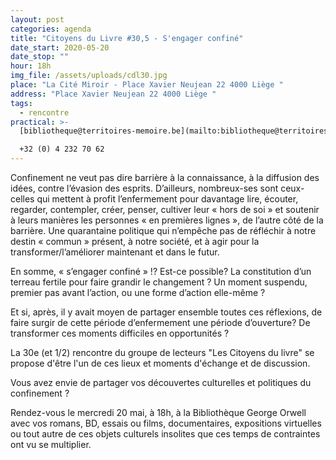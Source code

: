 ```yaml
---
layout: post
categories: agenda
title: "Citoyens du Livre #30,5 - S'engager confiné"
date_start: 2020-05-20
date_stop: ""
hour: 18h
img_file: /assets/uploads/cdl30.jpg
place: "La Cité Miroir - Place Xavier Neujean 22 4000 Liège "
address: "Place Xavier Neujean 22 4000 Liège "
tags:
  - rencontre
practical: >-
  [bibliotheque@territoires-memoire.be](mailto:bibliotheque@territoires-memoire.be)\

  +32 (0) 4 232 70 62
---
```

Confinement ne veut pas dire barrière à la connaissance, à la diffusion des idées, contre l’évasion des esprits. D’ailleurs, nombreux-ses sont ceux-celles qui mettent à profit l’enfermement pour davantage lire, écouter, regarder, contempler, créer, penser, cultiver leur « hors de soi » et soutenir à leurs manières les personnes « en premières lignes », de l’autre côté de la barrière. Une quarantaine politique qui n’empêche pas de réfléchir à notre destin « commun » présent, à notre société, et à agir pour la transformer/l’améliorer maintenant et dans le futur.

En somme, « s’engager confiné » !? Est-ce possible? La constitution d’un terreau fertile pour faire grandir le changement ? Un moment suspendu, premier pas avant l’action, ou une forme d’action elle-même ?

Et si, après, il y avait moyen de partager ensemble toutes ces réflexions, de faire surgir de cette période d’enfermement une période d’ouverture? De transformer ces moments difficiles en opportunités ?

La 30e (et 1/2) rencontre du groupe de lecteurs "Les Citoyens du livre" se propose d'être l'un de ces lieux et moments d'échange et de discussion.

Vous avez envie de partager vos découvertes culturelles et politiques du confinement ? 

Rendez-vous le mercredi 20 mai, à 18h, à la Bibliothèque George Orwell avec vos romans, BD, essais ou films, documentaires, expositions virtuelles ou tout autre de ces objets culturels insolites que ces temps de contraintes ont vu se multiplier.